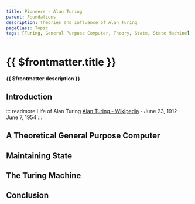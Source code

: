 ```yaml
---
title: Pioneers - Alan Turing
parent: Foundations
description: Theories and Influence of Alan Turing
pageClass: Topic
tags: [Turing, General Purpose Computer, Theory, State, State Machine]
---
```


# {{ $frontmatter.title }}
**{{ $frontmatter.description }}**


<KeyConcepts :ConceptArray= "[
{
  Concept:'A Theoretical General Purpose Computer',
  Details:'While the technology did not exist to build his vision, Turing, nevertheless, defined the components and interactions needed to create a general purpose computer'
},
{
  Concept:'Maintaining State',
  Details:'The state machine is the heart of Turings theory, allowing computer to execute based on changing inputs and internal events'
},
{
  Concept:'The Turing Machine',
  Details:'The theoretical model that defined the actual creation a decade later'
}
]" />

## Introduction

::: readmore Life of Alan Turing
[Alan Turing - Wikipedia](https://en.wikipedia.org/wiki/Alan_Turing) - June 23, 1912 - June 7, 1954
:::

## A Theoretical General Purpose Computer

## Maintaining State

## The Turing Machine

## Conclusion